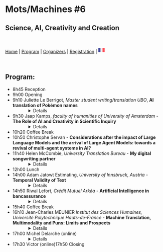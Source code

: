 # Mots/Machines #6
## Science, AI, Creativity and Creation

<br>


[Home](index) | [Program](program) | [Organizers](orga) | [Registration](registration) | [<img src="FR.png" width="20">](../fr/orga)

<br>

## Program:

<ul>
<li>8h45 Reception</li>
<li>9h00 Opening</li>
<li>9h10 Juliette Le Berrigot, <em>Master student writing/translation UBO</em>, <strong>AI translation of Pokémon names</strong><Details style="margin-left:50px"><summary> Details </summary>
                <strong>Résumé:</strong> <br>
         I'll be presenting the results of my research (English Pokémon fanmade names translated by DeepL and by ChatGPT in French).
                <br><br><strong>Biographie :</strong><br>
        I'm a student in M2 Writing/Translation at the UBO in Brest.
</Details> </li>
<li>9h30 Jaap Kamps, <em>faculty of humanities of University of Amsterdam</em> - <strong>The Role of AI and Creativity in Scientific Inquiry</strong>   
        <Details style="margin-left:50px"><summary> Details </summary>
                <strong>Résumé:</strong> <br> Creativity and creation are mostly viewed as the opposite of scientific rigor in science.   The context of scientific justification is characterized by very strict rules, guided by formal logic and rigorous methodology.  The context of discovery, however, has far more freedom: it is even best left to psychology according to eminent philosopher Karl Popper.  Whereas logic dominated classical Artificial Intelligence (AI), recent revolutionary progress is with AI models that excel at generation, creation, and creativity.   What is the roles of these AI models in scientific inquiry?   What strength and what issues do these models have in this context, as they are known to “hallucinate” and exhibit confirmation bias?   Whereas earlier models focused on the context of scientific justification, can these models play a role in the context of scientific discovery?   And how does this change the role and task division between the human researcher and the AI models assistant?
                <br><br><strong>Biographie :</strong><br>
Jaap Kamps obtained a PhD in “logical” artificial intelligence at the University of Amsterdam.  He is co-founder of the University of Amsterdam’s Information Retrieval (IR) group, and its Natural Language Processing (NLP) group.  He has worked on a broad range of topics covering user-centered to system-centered IR, including pioneering work on structured document retrieval, and on neural ranking.  He is has work on many areas of NLP, including pioneering work on sentiment analysis, and on language modeling and text generation.  Current interests are in “AI for social good” by working on novel access tools for cultural heritage and political data, and by developing explainable and interpretable neural models for search and recommendation, and ways to open up scientific articles and government information to laypersons, citizens, and journalists.

He has published over 450 papers in all major conferences and journals, which can be found at http://e.humanities.uva.nl/ ; https://scholar.google.com/citations?user=bWlQ2uEAAAAJ; http://dl.acm.org/author_page.cfm?id=81100034443 ; or other repositories.
</Details> </li>
<li>10h20 Coffee Break</li>
<li>10h50 Christophe Servan - <strong>Considerations after the impact of Large Language Models and the arrival of Large Agent Models: towards a revival of multi-agent systems in AI?</strong></li>
<li>11h40 Helen McCombie, <em>University Translation Bureau</em> - <strong>My digital songwriting partner </strong>     
        <Details style="margin-left:50px"><summary> Details </summary>
                <strong>Abstract:</strong> <br> I explore some ways digital tools can create, assist and inspire song lyric writing by presenting some examples of language treatment tools specific to this activity and some experiments using generically-trained LLMs.

Many song styles pose constraints on the lyric text needed,  particularly in terms of word choice, including the selection of rhymes suitable for the subject context, and the adherence to stress patterns dictated by the music or existing lines of text. 
While digital tools can assist with these aspects, wholesale writing of complete sets of lyrics by LLM-based tools creates a paradox. The generic nature of responses tends to produce lyrics lacking in specifics that would otherwise add relatability, plausibility and memorability. Using Chat GPT I tested queries that could channel LLM output into something less generic.

Songwriters welcome AI tools with varying enthusiasm. I make a round-up of some impressions gathered among an online songwriting community. 

Finally, I take look at a few examples of interactive and commercial applications.
                <br><br><strong>Bio :</strong><br> Helen McCombie works at the university translation bureau where she specialises in scientific text revision.  She is also an amateur musician.
</Details> </li>

<li>12h00 Lunch</li>
<li>14h00 Adam Jatowt Estimating, <em>University of Innsbruck, Austria</em> - <strong>Temporal Validity of Text</strong>
        <Details style="margin-left:50px"><summary> Details </summary>
                <strong>Abstract:</strong><br>
        It is important to learn whether information is still valid or not for various downstream applications including recommender systems, information retrieval, and user state tracking on microblogs and via chatbot conversations. It is also beneficial to deeply understand the story by tracking implicit information about the durations of protagonists' activities and involved events. However, this kind of inference is still difficult for machines as it usually requires temporal commonsense knowledge and reasoning. We propose and investigate a series of novel tasks related to temporal commonsense reasoning such as temporal validity estimation, temporal validity reassessment, and temporal validity change prediction of an input text given some follow-up context. In essence, these tasks require inference whether actions expressed in text are still ongoing or have been completed, hence whether the describing them content remains valid, or has rather become obsolete, either due to the elapsed time or based on the provision of additional context. Additionally, we also discuss several novel datasets that we have constructed for probing LLMs and NLP models in general when it comes to temporal validity estimation and reasoning.
                <br><br><strong>Bio :</strong><br>
                Adam Jatowt is a Full Professor at the Department of Computer Science of the University of Innsbruck, Austria. He also serves as a Deputy Head of the Digital Science Center and Deputy Head of the Research Center Digital Humanities at the University of Innsbruck. Adam received his Ph.D. degree in Information Science & Technology from the University of Tokyo in 2005, and afterwards he worked at Kyoto University for 14 years, first as an Assistant and later as an Associate Professor. His research interests lie in the intersection of natural language processing, information retrieval and artificial intelligence. Adam is on the editorial board of IP&M, JASIST, IJDL, and JIIS journals, as well as serves as a Senior PC member of SIGIR, WSDM, CIKM, ECIR, SIGIR-AP and JCDL conferences. He is a recipient of the Friedrich Wilhelm Bessel Research Award by the Humboldt Society and the Karlsruhe Institute of Technology’s (KIT) International Excellence Fellowship.
        </Details> </li>
        
<li>14h50 Riwal Lefort, <em>Crédit Mutuel Arkéa</em> - <strong>Artificial Intelligence in bancassurance</strong>
        <Details style="margin-left:50px"><summary> Details </summary>
                <strong>Abstract:</strong> <br> In this presentation, we address the subject of Artificial Intelligence (AI) in bancassurance.
After giving a vision of AI and a few general definitions, we present a large number of use cases specific to the bancassurance sector.
We will see that AI can occupy the entire information system, from the front office (customer relations) to the back office (data center management), via the middle offices (decision support).
We'll also see that all types of data are present: textual data (e-mails, news articles, etc.), images (invoice scans, account statements, etc.), bank transaction labels, etc.
Next, we'll look at the specifics and workflow of an AI project in bancassurance. Indeed, regulations impose strict constraints on the monitoring and explicability of AI models.
We conclude with a discussion on the adoption of generative AI: can it be used? What precautions need to be taken?
                <br><br><strong>Bio :</strong><br>
After 10 years of academic research in Machine Learning for computer vision, bioinformatics or underwater acoustics, Riwal LEFORT was recruited in 2017 at Crédit Mutuel Arkéa (CMA) to develop Artificial Intelligence (AI) in the group. His work at CMA focuses on setting up and monitoring AI projects, but he also takes part in internal AI training courses and helps formalize AI projects (procedures and protocols).
</Details> </li>

<li>15h40 Coffee Break</li>
<li>16h10 Jean-Charles MEUNIER <em>Institut des Sciences Humaines, Université Polytechnique Hauts-de-France</em> - <strong>Machine Translation, Multimodality and Puns: Limits and Prospects</strong>
        <Details style="margin-left:50px"><summary> Details </summary>
                <strong>Abstract:</strong> <br> As the focus of AI translation is primarily to transfer the sense rather than the sound, the translation of texts that include plays on language is a real challenge. This is made all the more difficult when puns rely on other modes, such as images in the case of subtitling. As Adrián Fuentes-Luque has shown in the case of films by the Marx Brothers, for example, the humour rests on the simultaneity of the image with the translated pun. These obstacles shall be explored through the case study of the short stop-motion animation Grocery Store Wars. The film uses the public’s knowledge of the famous Star Wars saga, in particular the opposition between a bright and a dark side, to denounce the use of genetically modified organisms and to promote the consumption of organic food. Machine translations by DeepL and ChatGPT shall be compared with human translations by students and by the presenter himself. This comparison shall be used not only to demonstrate the limits of machine translation, but also to suggest future developments.
                <br><br><strong>Bio :</strong><br> Jean-Charles Meunier teaches English language and culture, as well as translation studies, at the Université Polytechnique Hauts-de-France in Valenciennes. He has published several in-depth articles about Bob Dylan’s songs and has given talks on the topic at international conferences. His PhD thesis, entitled Multimodal Refractions of Bob Dylan in French Covers, explores Dylan's songs translated and performed in French over a time span of more than 50 years. In this study, he addresses issues related to metrics and musical adaptation, taking into account Dylan’s idiosyncrasies. He approaches the topic of song translation through the lens of multimodality, i.e. investigating the relationships between text, voice, music and sound and how these converge to create meaning. Great attention is also paid to historical and cultural contexts, in particular to the way culture specific references are transferred within or between modes.
</Details> </li>
<li>17h00 Michel Delarche (online)
        <Details style="margin-left:50px"><summary> Details </summary>
                <strong>Abstract:</strong> <br>This presentation deals with the current limitations of statistical machine translation systems for dealing with poetry, and in particular with the constraints of versification.<br>
A comparison of a small example (a Shakespeare quatrain) with the output of human translators shows that current machine translation systems suffer from a double handicap: their limited ability to take context into account, and the unsuitability of their statistical databases for processing poetic language.
Research carried out over the past fifteen years to improve the performance of these systems in the face of the multiplicity of constraints to be satisfied is then reviewed, and three ways of making combinatorial exploration more locally flexible are proposed, based on an analysis of the strategies employed by human translators.
In conclusion, a method for targeted enrichment of training corpora is proposed.
                <br><br><strong>Bio :</strong><br>
Michel Delarche born 1955<br>
ENSIMAG engineer (1977)<br>
Doctorate in applied mathematics and computer science (1979)<br>
28-year career as an engineer and consultant in various sectors (1980-2007) (civil engineering, medical imaging, defense, telecoms, air traffic management systems)<br>
Reconversion to teaching and linguistics (2007-2009)<br>
CAPES and bi-admissibility for the agrégation d'anglais, linguistics option.<br>
8-year career as a specialist English teacher at the University Paris-Diderot University (2009-2017)<br>
Retired since 2017.<br>
Personal interests in creative activities:<br>
writing (literaryliterary fiction, translation essays)<br>
poetry translation (from English, Spanish, Italian and Russian into French)<br>
chess
</Details> </li>
<li>17h30 Victor (online)17h50 Closing</li>
</ul>
